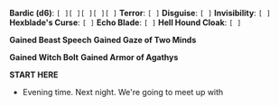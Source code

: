**Bardic (d6)**: `[ ][ ][ ][ ][ ]`
**Terror**: `[ ]`
**Disguise**: `[ ]`
**Invisibility**: `[ ]`
**Hexblade's Curse**: `[ ]`
**Echo Blade**: `[ ]`
**Hell Hound Cloak**: `[ ]`

**Gained Beast Speech**
**Gained Gaze of Two Minds**

**Gained Witch Bolt**
**Gained Armor of Agathys**

**START HERE**

- Evening time. Next night. We're going to meet up with 